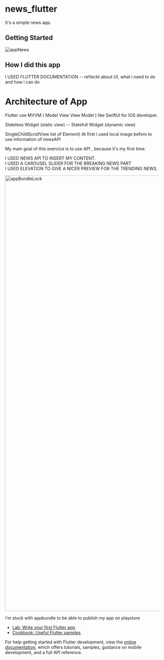 # news_flutter

It's a simple news app.

## Getting Started

![appNews](https://github.com/FrenchCodingMan/news_flutter/assets/159005995/f5447d1c-352e-4ed0-9e13-a7a49ddf8870)

## How I did this app

I USED FLUTTER DOCUMENTATION -- refleckt about UI, what i need to do and how i can do

# Architecture of App

Flutter use MVVM ( Model View View Model ) like SwiftUI for IOS developer.

Stateless Widget (static view) -- Statefull Widget (dynamic view) <br>

SingleChildScrollView list of Element)
At first i used local image before to use information of newsAPI

My main goal of this exercice is to use API , because it's my first time.


I USED NEWS API TO INSERT MY CONTENT. <br>
I USED A CAROUSEL SLIDER FOR THE BREAKING NEWS PART <br>
I USED ELEVATION TO GIVE A NICER PREVIEW FOR THE TRENDING NEWS. <br>

<img width="1429" alt="appBundleLock" src="https://github.com/FrenchCodingMan/news_flutter/assets/159005995/dcf04734-8d0e-40aa-8188-f6690af319c5">

i'm stuck with appbundle to be able to publish my app on playstore

- [Lab: Write your first Flutter app](https://docs.flutter.dev/get-started/codelab)
- [Cookbook: Useful Flutter samples](https://docs.flutter.dev/cookbook)

For help getting started with Flutter development, view the
[online documentation](https://docs.flutter.dev/), which offers tutorials,
samples, guidance on mobile development, and a full API reference.
